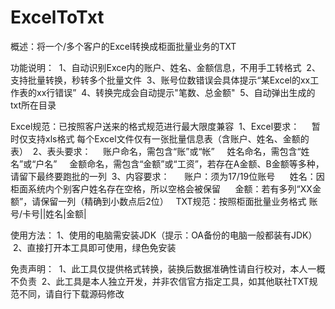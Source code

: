 # ExcelToTxt
  概述：将一个/多个客户的Excel转换成柜面批量业务的TXT

功能说明：
  1、自动识别Exce内的账户、姓名、金额信息，不用手工转格式
  2、支持批量转换，秒转多个批量文件
  3、账号位数错误会具体提示“某Excel的xx工作表的xx行错误”
  4、转换完成会自动提示"笔数、总金额"
  5、自动弹出生成的txt所在目录

Excel规范：已按照客户送来的格式规范进行最大限度兼容
  1、Excel要求：
      暂时仅支持xls格式
      每个Excel文件仅有一张批量信息表（含账户、姓名、金额的表）
  2、表头要求：
      账户命名，需包含“账”或“帐”
      姓名命名，需包含“姓名”或“户名”
      金额命名，需包含“金额”或“工资”，若存在A金额、B金额等多种，请留下最终要跑批的一列
  3、内容要求：
      账户：须为17/19位账号
      姓名：因柜面系统内个别客户姓名存在空格，所以空格会被保留
      金额：若有多列“XX金额”，请保留一列（精确到小数点后2位）
  
TXT规范：按照柜面批量业务格式
  账号/卡号||姓名|金额|

使用方法：
  1、使用的电脑需安装JDK（提示：OA备份的电脑一般都装有JDK）
  2、直接打开本工具即可使用，绿色免安装

免责声明：
  1、此工具仅提供格式转换，装换后数据准确性请自行校对，本人一概不负责
  2、此工具是本人独立开发，并非农信官方指定工具，如其他联社TXT规范不同，请自行下载源码修改
